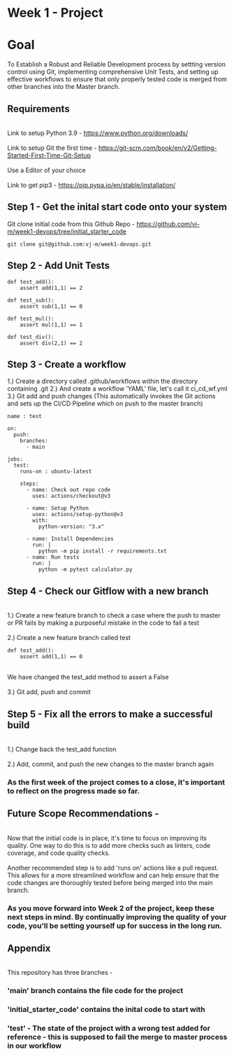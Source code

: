 # Week 1 - Project 
# Goal
To Establish a Robust and Reliable Development process by settting version control using Git, implementing comprehensive Unit Tests, and setting up effective workflows to ensure that only properly tested code is merged from other branches into the Master branch.

## Requirements

<br> Link to setup Python 3.9 - https://www.python.org/downloads/ </br>
<br> Link to setup Git the first time - https://git-scm.com/book/en/v2/Getting-Started-First-Time-Git-Setup </br>
<br> Use a Editor of your choice </br>
<br> Link to get pip3 - https://pip.pypa.io/en/stable/installation/ </br>

## Step 1 - Get the inital start code onto your system

Git clone initial code from this Github Repo - https://github.com/vj-m/week1-devops/tree/initial_starter_code
```
git clone git@github.com:vj-m/week1-devops.git
```
## Step 2 - Add Unit Tests

```
def test_add():
    assert add(1,1) == 2

def test_sub():
    assert sub(1,1) == 0

def test_mul():
    assert mul(1,1) == 1

def test_div():
    assert div(2,1) == 2
```

## Step 3 - Create a workflow

1.) Create a directory called .github/workflows within the directory containing .git
2.) And create a workflow ‘YAML’ file, let's call it ci_cd_wf.yml
3.) Git add and push changes (This automatically invokes the Git actions and sets up the CI/CD Pipeline which on push to the master branch)

```
name : test

on:
  push:
    branches:
      - main

jobs:
  test:
    runs-on : ubuntu-latest

    steps:
      - name: Check out repo code
        uses: actions/checkout@v3

      - name: Setup Python
        uses: actions/setup-python@v3
        with:
          python-version: "3.x"

      - name: Install Dependencies
        run: |
          python -m pip install -r requirements.txt
      - name: Run tests
        run: |
          python -m pytest calculator.py
```

## Step 4 - Check our Gitflow with a new branch
<br> 1.)  Create a new feature branch to check a case where the push to master or PR fails by making a purposeful mistake in the code to fail a test </br>
<br> 2.)  Create a new feature branch called test </br>

```
def test_add():
    assert add(1,1) == 0
```
<br> We have changed the test_add method to assert a False </br>
<br> 3.) Git add, push and commit </br>

## Step 5 - Fix all the errors to make a successful build
<br> 1.) Change back the test_add function </br>
<br> 2.) Add, commit, and push the new changes to the master branch again </br>

### As the first week of the project comes to a close, it's important to reflect on the progress made so far.

## Future Scope Recommendations - 
<br> Now that the initial code is in place, it's time to focus on improving its quality. One way to do this is to add more checks such as linters, code coverage, and code quality checks. </br>
<br> Another recommended step is to add 'runs on' actions like a pull request. This allows for a more streamlined workflow and can help ensure that the code changes are thoroughly tested before being merged into the main branch. </br>

### As you move forward into Week 2 of the project, keep these next steps in mind. By continually improving the quality of your code, you'll be setting yourself up for success in the long run. 

## Appendix
<br> This repository has three branches -
### 'main' branch contains the file code for the project
### 'initial_starter_code' contains the inital code to start with
### 'test' - The state of the project with a wrong test added for reference - this is supposed to fail the merge to master process in our workflow
</br>

